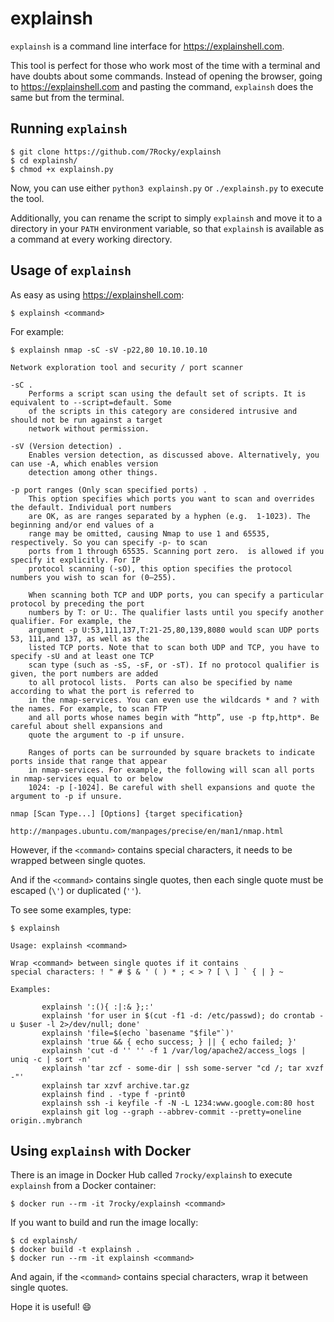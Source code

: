 # explainsh

`explainsh` is a command line interface for https://explainshell.com.

This tool is perfect for those who work most of the time with a terminal and have doubts about some commands. Instead of opening the browser, going to https://explainshell.com and pasting the command, `explainsh` does the same but from the terminal.

## Running `explainsh`

```console
$ git clone https://github.com/7Rocky/explainsh
$ cd explainsh/
$ chmod +x explainsh.py
```

Now, you can use either `python3 explainsh.py` or `./explainsh.py` to execute the tool.

Additionally, you can rename the script to simply `explainsh` and move it to a directory in your `PATH` environment variable, so that `explainsh` is available as a command at every working directory.

## Usage of `explainsh`

As easy as using https://explainshell.com:

```console
$ explainsh <command>
```

For example:

```console
$ explainsh nmap -sC -sV -p22,80 10.10.10.10

Network exploration tool and security / port scanner

-sC .
    Performs a script scan using the default set of scripts. It is equivalent to --script=default. Some
    of the scripts in this category are considered intrusive and should not be run against a target
    network without permission.

-sV (Version detection) .
    Enables version detection, as discussed above. Alternatively, you can use -A, which enables version
    detection among other things.

-p port ranges (Only scan specified ports) .
    This option specifies which ports you want to scan and overrides the default. Individual port numbers
    are OK, as are ranges separated by a hyphen (e.g.  1-1023). The beginning and/or end values of a
    range may be omitted, causing Nmap to use 1 and 65535, respectively. So you can specify -p- to scan
    ports from 1 through 65535. Scanning port zero.  is allowed if you specify it explicitly. For IP
    protocol scanning (-sO), this option specifies the protocol numbers you wish to scan for (0–255).

    When scanning both TCP and UDP ports, you can specify a particular protocol by preceding the port
    numbers by T: or U:. The qualifier lasts until you specify another qualifier. For example, the
    argument -p U:53,111,137,T:21-25,80,139,8080 would scan UDP ports 53, 111,and 137, as well as the
    listed TCP ports. Note that to scan both UDP and TCP, you have to specify -sU and at least one TCP
    scan type (such as -sS, -sF, or -sT). If no protocol qualifier is given, the port numbers are added
    to all protocol lists.  Ports can also be specified by name according to what the port is referred to
    in the nmap-services. You can even use the wildcards * and ? with the names. For example, to scan FTP
    and all ports whose names begin with “http”, use -p ftp,http*. Be careful about shell expansions and
    quote the argument to -p if unsure.

    Ranges of ports can be surrounded by square brackets to indicate ports inside that range that appear
    in nmap-services. For example, the following will scan all ports in nmap-services equal to or below
    1024: -p [-1024]. Be careful with shell expansions and quote the argument to -p if unsure.

nmap [Scan Type...] [Options] {target specification}

http://manpages.ubuntu.com/manpages/precise/en/man1/nmap.html
```

However, if the `<command>` contains special characters, it needs to be wrapped between single quotes.

And if the `<command>` contains single quotes, then each single quote must be escaped (`\'`) or duplicated (`''`).

To see some examples, type:

```console
$ explainsh

Usage: explainsh <command>

Wrap <command> between single quotes if it contains
special characters: ! " # $ & ' ( ) * ; < > ? [ \ ] ` { | } ~

Examples:

       explainsh ':(){ :|:& };:'
       explainsh 'for user in $(cut -f1 -d: /etc/passwd); do crontab -u $user -l 2>/dev/null; done'
       explainsh 'file=$(echo `basename "$file"`)'
       explainsh 'true && { echo success; } || { echo failed; }'
       explainsh 'cut -d '' '' -f 1 /var/log/apache2/access_logs | uniq -c | sort -n'
       explainsh 'tar zcf - some-dir | ssh some-server "cd /; tar xvzf -"'
       explainsh tar xzvf archive.tar.gz
       explainsh find . -type f -print0
       explainsh ssh -i keyfile -f -N -L 1234:www.google.com:80 host
       explainsh git log --graph --abbrev-commit --pretty=oneline origin..mybranch
```

## Using `explainsh` with Docker

There is an image in Docker Hub called `7rocky/explainsh` to execute `explainsh` from a Docker container:

```console
$ docker run --rm -it 7rocky/explainsh <command>
```

If you want to build and run the image locally:

```console
$ cd explainsh/
$ docker build -t explainsh .
$ docker run --rm -it explainsh <command>
```

And again, if the `<command>` contains special characters, wrap it between single quotes.

Hope it is useful! :smile:
